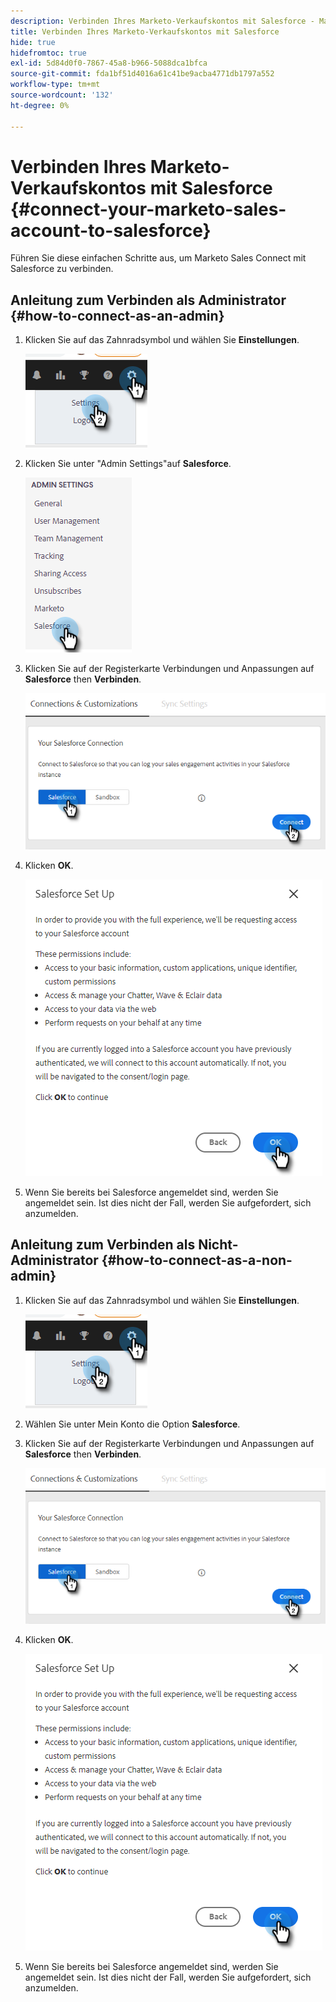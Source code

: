 ```yaml
---
description: Verbinden Ihres Marketo-Verkaufskontos mit Salesforce - Marketo Docs - Produktdokumentation
title: Verbinden Ihres Marketo-Verkaufskontos mit Salesforce
hide: true
hidefromtoc: true
exl-id: 5d84d0f0-7867-45a8-b966-5088dca1bfca
source-git-commit: fda1bf51d4016a61c41be9acba4771db1797a552
workflow-type: tm+mt
source-wordcount: '132'
ht-degree: 0%

---
```


# Verbinden Ihres Marketo-Verkaufskontos mit Salesforce {#connect-your-marketo-sales-account-to-salesforce}

Führen Sie diese einfachen Schritte aus, um Marketo Sales Connect mit Salesforce zu verbinden.

## Anleitung zum Verbinden als Administrator {#how-to-connect-as-an-admin}

1. Klicken Sie auf das Zahnradsymbol und wählen Sie **Einstellungen**.

   ![](assets/connect-your-marketo-sales-account-to-salesforce-1.png)

1. Klicken Sie unter &quot;Admin Settings&quot;auf **Salesforce**.

   ![](assets/connect-your-marketo-sales-account-to-salesforce-2.png)

1. Klicken Sie auf der Registerkarte Verbindungen und Anpassungen auf **Salesforce** then **Verbinden**.

   ![](assets/connect-your-marketo-sales-account-to-salesforce-3.png)

1. Klicken **OK**.

   ![](assets/connect-your-marketo-sales-account-to-salesforce-4.png)

1. Wenn Sie bereits bei Salesforce angemeldet sind, werden Sie angemeldet sein. Ist dies nicht der Fall, werden Sie aufgefordert, sich anzumelden.

## Anleitung zum Verbinden als Nicht-Administrator {#how-to-connect-as-a-non-admin}

1. Klicken Sie auf das Zahnradsymbol und wählen Sie **Einstellungen**.

   ![](assets/connect-your-marketo-sales-account-to-salesforce-5.png)

1. Wählen Sie unter Mein Konto die Option **Salesforce**.

1. Klicken Sie auf der Registerkarte Verbindungen und Anpassungen auf **Salesforce** then **Verbinden**.

   ![](assets/connect-your-marketo-sales-account-to-salesforce-7.png)

1. Klicken **OK**.

   ![](assets/connect-your-marketo-sales-account-to-salesforce-8.png)

1. Wenn Sie bereits bei Salesforce angemeldet sind, werden Sie angemeldet sein. Ist dies nicht der Fall, werden Sie aufgefordert, sich anzumelden.
